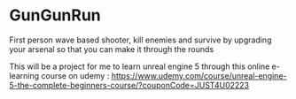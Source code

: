 # GunGunRun
First person wave based shooter, kill enemies and survive by upgrading your arsenal so that you can make it through the rounds

This will be a project for me to learn unreal engine 5 through this online e-learning course on udemy : https://www.udemy.com/course/unreal-engine-5-the-complete-beginners-course/?couponCode=JUST4U02223
